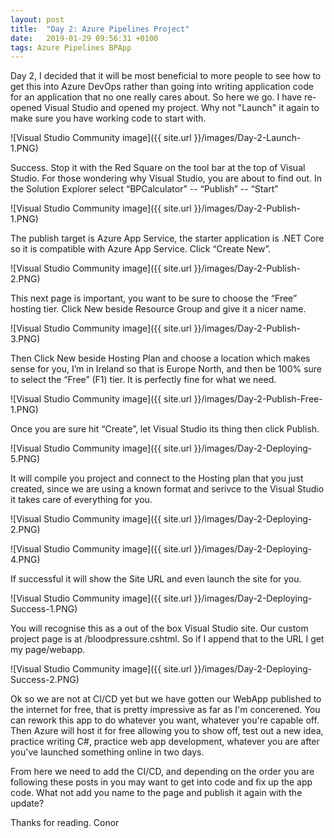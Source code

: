 ```yaml
---
layout: post
title:  "Day 2: Azure Pipelines Project"
date:   2019-01-29 09:56:31 +0100
tags: Azure Pipelines BPApp
---
```


Day 2, I decided that it will be most beneficial to more people to see how to get this into Azure DevOps rather than going into writing application code for an application that no one really cares about. So here we go. I have re-opened Visual Studio and opened my project. Why not "Launch" it again to make sure you have working code to start with.

![Visual Studio Community image]({{ site.url }}/images/Day-2-Launch-1.PNG)

Success. Stop it with the Red Square on the tool bar at the top of Visual Studio. For those wondering why Visual Studio, you are about to find out. In the Solution Explorer select “BPCalculator” -- “Publish” -- “Start”

![Visual Studio Community image]({{ site.url }}/images/Day-2-Publish-1.PNG)

The publish target is Azure App Service, the starter application is .NET Core so it is compatible with Azure App Service. Click “Create New”.

![Visual Studio Community image]({{ site.url }}/images/Day-2-Publish-2.PNG)

This next page is important, you want to be sure to choose the “Free” hosting tier. Click New beside Resource Group and give it a nicer name.

![Visual Studio Community image]({{ site.url }}/images/Day-2-Publish-3.PNG)

Then Click New beside Hosting Plan and choose a location which makes sense for you, I’m in Ireland so that is Europe North, and then be 100% sure to select the “Free” (F1) tier. It is perfectly fine for what we need.

![Visual Studio Community image]({{ site.url }}/images/Day-2-Publish-Free-1.PNG)

Once you are sure hit “Create”, let Visual Studio its thing then click Publish.

![Visual Studio Community image]({{ site.url }}/images/Day-2-Deploying-5.PNG)

It will compile you project and connect to the Hosting plan that you just created, since we are using a known format and serivce to the Visual Studio it takes care of everything for you.

![Visual Studio Community image]({{ site.url }}/images/Day-2-Deploying-2.PNG)

![Visual Studio Community image]({{ site.url }}/images/Day-2-Deploying-4.PNG)

If successful it will show the Site URL and even launch the site for you.

![Visual Studio Community image]({{ site.url }}/images/Day-2-Deploying-Success-1.PNG)

You will recognise this as a out of the box Visual Studio site. Our custom project page is at /bloodpressure.cshtml. So if I append that to the URL I get my page/webapp.

![Visual Studio Community image]({{ site.url }}/images/Day-2-Deploying-Success-2.PNG)

Ok so we are not at CI/CD yet but we have gotten our WebApp published to the internet for free, that is pretty impressive as far as I'm concerened. You can rework this app to do whatever you want, whatever you're capable off. Then Azure will host it for free allowing you to show off, test out a new idea, practice writing C#, practice web app development, whatever you are after you've launched something online in two days.

From here we need to add the CI/CD, and depending on the order you are following these posts in you may want to get into code and fix up the app code. What not add you name to the page and publish it again with the update?

Thanks for reading.
Conor